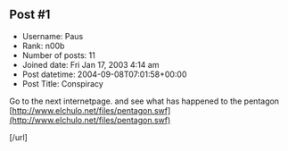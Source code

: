 ## Post #1
- Username: Paus
- Rank: n00b
- Number of posts: 11
- Joined date: Fri Jan 17, 2003 4:14 am
- Post datetime: 2004-09-08T07:01:58+00:00
- Post Title: Conspiracy

Go to the next internetpage. and see what has happened to the pentagon
[http://www.elchulo.net/files/pentagon.swf](http://www.elchulo.net/files/pentagon.swf)


       

[/url]
